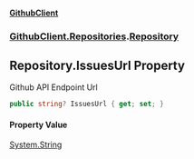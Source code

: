 #### [GithubClient](index.md 'index')
### [GithubClient.Repositories](GithubClient.Repositories.md 'GithubClient.Repositories').[Repository](GithubClient.Repositories.Repository.md 'GithubClient.Repositories.Repository')

## Repository.IssuesUrl Property

Github API Endpoint Url

```csharp
public string? IssuesUrl { get; set; }
```

#### Property Value
[System.String](https://docs.microsoft.com/en-us/dotnet/api/System.String 'System.String')